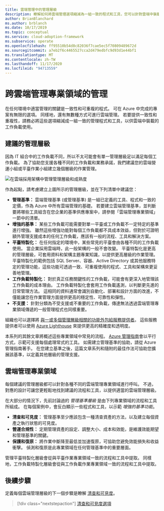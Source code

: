 ```yaml
---
title: 雲端管理中的管理層級
description: 瞭解如何將雲端管理選項縮減為一組一致的程式和工具，您可以針對雲端中裝載的工作負載提供這些選項。
author: BrianBlanchard
ms.author: brblanch
ms.date: 10/17/2019
ms.topic: conceptual
ms.service: cloud-adoption-framework
ms.subservice: operate
ms.openlocfilehash: ff95510b54d8c82036f7cae5ec5f70809489672d
ms.sourcegitcommit: a7eb2f6c4465527cca2d479edbfc9d93d1e44bf1
ms.translationtype: MT
ms.contentlocale: zh-TW
ms.lasthandoff: 11/17/2020
ms.locfileid: "94713559"
---
```

# <a name="management-leveling-across-cloud-management-disciplines"></a>跨雲端管理專業領域的管理

在任何環境中適當管理的關鍵是一致性和可重複的程式。 可在 Azure 中完成的專案有無限的選項。 同樣地，還有無數種方式可進行雲端管理。 若要提供一致性和重複性，請務必將這些選項縮減成一組一致的管理程式和工具，以供雲端中裝載的工作負載使用。

## <a name="suggested-management-levels"></a>建議的管理層級

因為 IT 組合中的工作負載不同，所以不太可能會有單一管理層級足以滿足每個工作負載。 為了協助您支援各種不同的工作負載和業務承諾，我們建議您的雲端營運小組或平臺作業小組建立幾個層級的作業管理。

![在雲端採用架構中管理管理層級和成熟度](../../_images/manage/cloud-management-maturity.png)

作為起點，請考慮建立上圖所示的管理層級，並在下列清單中建議您：

- **管理基準：** 雲端管理基準 (或管理基準) 是一組已定義的工具、程式和一致的定價，作為 Azure 中所有雲端管理的基礎。 若要建立雲端管理基準，並判斷要將哪些工具組含在您企業的基準供應專案中，請參閱「雲端管理專業領域」一節中的清單。
- **增強的基準：** 某些工作負載可能需要對單一平臺或工作負載不一定特定的基準進行增強。 雖然這些增強功能對每個工作負載都不具成本效益，但對於可證明額外管理支援成本的任何工作負載，應該有一般的流程、工具和解決方案。
- **平臺特製化：** 在任何指定的環境中，某些常見的平臺會由各種不同的工作負載使用。 當企業採用雲端時，此一般架構的一般不會改變。 平臺特製化是更高的管理層級，可套用資料和架構主題專業知識，以提供更高層級的作業管理。 平臺特製化的範例包括 SQL Server、容器、Active Directory 或其他服務特定的管理功能，這些功能可透過一致、可重複使用的程式、工具和架構來更妥善地管理。
- **工作負載特製化：** 對於真正任務關鍵性的工作負載，可能會有更深入地管理該工作負載的成本理由。 工作負載特製化會套用工作負載遙測，以判斷更先進的日常管理方法。 這相同的資料通常會識別自動化、部署和設計方面的改進，不僅能讓您在作業管理方面提供更高的穩定性、可靠性和彈性。
- **不支援：** 針對分類為不受支援或不重要的工作負載，傳達無法透過雲端管理專業領域傳遞的一般管理程式也同樣重要。

組織也可以選擇將 [與一或多個管理層級相關的功能外包給服務提供者](https://aka.ms/adopt/partneroffers)。 這些服務提供者可以使用 [Azure Lighthouse](/azure/lighthouse/overview) 來提供更高的精確度和透明度。

本系列的其餘文章將概述這些專業領域中常見的流程。 [Azure 管理指南](../azure-management-guide/index.md)會以平行方式，示範可支援每個處理常式的工具。 如需建立管理基準的協助，請從 Azure 管理指南著手。 在您建立基準之後，這篇文章系列和隨附的最佳作法可協助您擴展該基準，以定義其他層級的管理支援。

## <a name="cloud-management-disciplines"></a>雲端管理專業領域

每個建議的管理層級都可以針對各種不同的雲端管理專業領域進行呼叫。 不過，對應的設計可讓您更輕鬆地找到建議的流程和工具，以提供適當的雲端管理層級。

在大部分的情況下，先前討論過的 _管理基準層級_ 是由下列專業領域的流程和工具所組成。 在每個案例中，會反白顯示一些程式和工具，以示範 _增強的基準功能_。

- **清查和可見度：** 管理基準至少應該包含一種清查資產的方法，以及建立每個資產之執行狀態的可見度。
- **營運合規性：** 定期管理資產的設定、調整大小、成本和效能，是維護效能期望和管理基準的關鍵。
- **保護和復原：** 將作業中斷降至最低並加速復原，可協助您避免效能損失和收益衝擊。 偵測和復原是此專業領域在任何管理基準中的重要層面。

管理平臺特製化層級會從與平臺作業專業領域一致的流程和工具中提取。 同樣地，工作負載特製化層級會從與工作負載作業專業領域一致的流程和工具中提取。

## <a name="next-steps"></a>後續步驟

定義每個雲端管理層級的下一個步驟是瞭解 [清查和可見度](./inventory.md)。

> [!div class="nextstepaction"]
> [清查和可見度選項](./inventory.md)
